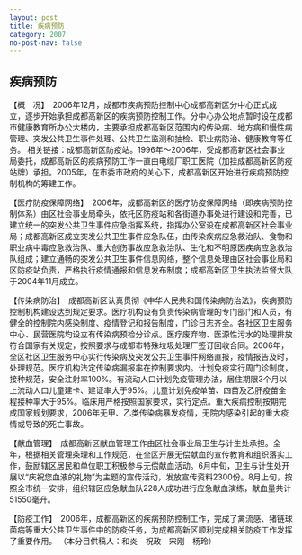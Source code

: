 ```yaml
---
layout: post
title: 疾病预防
category: 2007
no-post-nav: false
---
```


## 疾病预防

【概　况】　2006年12月，成都市疾病预防控制中心成都高新区分中心正式成立，逐步开始承担成都高新区的疾病预防控制工作。分中心办公地点暂时设在成都市健康教育所办公大楼内，主要承担成都高新区范围内的传染病、地方病和慢性病管理、突发公共卫生事件处理、公共卫生监测和抽检、职业病防治、健康教育等任务。
相关链接：成都高新区防疫站。1996年～2006年，受成都高新区社会事业局委托，成都高新区的疾病预防工作一直由电缆厂职工医院（加挂成都高新区防疫站牌）承担。2005年，在市委市政府的关心下，成都高新区开始进行疾病预防控制机构的筹建工作。

【医疗防疫保障网络】　2006年，成都高新区的医疗防疫保障网络（即疾病预防控制体系）由区社会事业局牵头，依托区防疫站和各街道办事处进行建设和完善，已建立统一的突发公共卫生事件应急指挥系统，指挥办公室设在成都高新区社会事业局；成都高新区成立突发公共卫生事件应急队伍，由传染疾病应急救治队、食物和职业病中毒应急救治队、重大创伤事故应急救治队、生化和不明原因疾病应急救治队组成；建立通畅的突发公共卫生事件信息网络，整个信息处理由区社会事业局和区防疫站负责，严格执行疫情通报和信息发布制度；成都高新区卫生执法监督大队于2004年11月成立。

【传染病防治】　成都高新区认真贯彻《中华人民共和国传染病防治法》，疾病预防控制机构建设达到规定要求。医疗机构设有负责传染病管理的专门部门和人员，有健全的控制院内感染制度、疫情登记和报告制度，门诊日志齐全。各社区卫生服务中心、民营医院均设立有传染病预检分诊点。医疗废弃物、医源性污水的处理排放符合国家有关规定，按照要求与成都市特殊垃圾处理厂签订回收合同。2006年，全区社区卫生服务中心实行传染病及突发公共卫生事件网络直报，疫情报告及时，处理规范。医疗机构法定传染病漏报率在控制要求内。计划免疫实行周门诊制度，接种规范，安全注射率100%。有流动人口计划免疫管理办法，居住期限3个月以上流动人口儿童建卡、建证率大于95%。儿童计划免疫单苗、四苗及乙肝疫苗全程接种率大于95%。临床用严格按照国家要求，实行定点。重大疾病控制按期完成国家规划要求，2006年无甲、乙类传染病暴发疫情，无院内感染引起的重大疫情或导致的死亡事故。

【献血管理】　成都高新区献血管理工作由区社会事业局卫生与计生处承担。全年，根据相关管理条理和工作规范，在全区开展无偿献血的宣传教育和组织落实工作，鼓励辖区居民和单位职工积极参与无偿献血活动。6月中旬，卫生与计生处开展以“庆祝您血液的礼物”为主题的宣传活动，发放宣传资料2300份。8月上旬，按照全市统一安排，组织辖区应急献血队228人成功进行应急献血演练，献血量共计51550毫升。

【防疫工作】　2006年，成都高新区的疾病预防控制工作，完成了禽流感、猪链球菌病等重大公共卫生事件中的防疫任务，为成都高新区顺利完成相关防疫工作发挥了重要作用。
（本分目供稿人：和炎　祝政　宋刚　杨玲）

